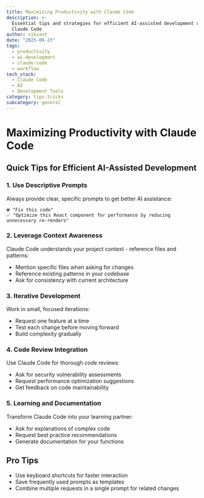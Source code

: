```yaml
---
title: Maximizing Productivity with Claude Code
description: >-
  Essential tips and strategies for efficient AI-assisted development using
  Claude Code
author: viksant
date: "2025-09-23"
tags:
  - productivity
  - ai-development
  - claude-code
  - workflow
tech_stack:
  - Claude Code
  - AI
  - Development Tools
category: tips-tricks
subcategory: general
---
```


# Maximizing Productivity with Claude Code

## Quick Tips for Efficient AI-Assisted Development

### 1. Use Descriptive Prompts
Always provide clear, specific prompts to get better AI assistance:
```
❌ "Fix this code"
✅ "Optimize this React component for performance by reducing unnecessary re-renders"
```

### 2. Leverage Context Awareness
Claude Code understands your project context - reference files and patterns:
- Mention specific files when asking for changes
- Reference existing patterns in your codebase
- Ask for consistency with current architecture

### 3. Iterative Development
Work in small, focused iterations:
- Request one feature at a time
- Test each change before moving forward
- Build complexity gradually

### 4. Code Review Integration
Use Claude Code for thorough code reviews:
- Ask for security vulnerability assessments
- Request performance optimization suggestions
- Get feedback on code maintainability

### 5. Learning and Documentation
Transform Claude Code into your learning partner:
- Ask for explanations of complex code
- Request best practice recommendations
- Generate documentation for your functions

## Pro Tips
- Use keyboard shortcuts for faster interaction
- Save frequently used prompts as templates
- Combine multiple requests in a single prompt for related changes